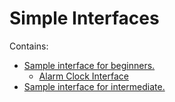 # Simple Interfaces

Contains:

* [Sample interface for beginners.](https://github.com/tobidelly/simple_interface/tree/main/sample-interface_beginners)
    * [Alarm Clock Interface](https://github.com/tobidelly/simple_interface/tree/main/sample-interface_beginners/alarm-clock)
* [Sample interface for intermediate.](https://github.com/tobidelly/simple_interface/tree/main/sample-interface_intermediate)
